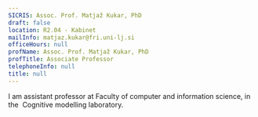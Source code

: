 ```yaml
---
SICRIS: Assoc. Prof. Matjaž Kukar, PhD
draft: false
location: R2.04 - Kabinet
mailInfo: matjaz.kukar@fri.uni-lj.si
officeHours: null
profName: Assoc. Prof. Matjaž Kukar, PhD
profTitle: Associate Professor
telephoneInfo: null
title: null
---
```



I am assistant professor at Faculty of computer and information science, in the  Cognitive modelling laboratory.